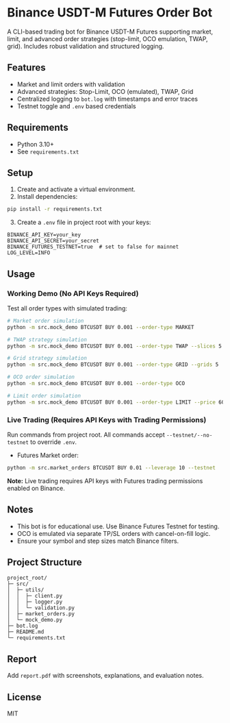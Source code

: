 # Binance USDT-M Futures Order Bot

A CLI-based trading bot for Binance USDT-M Futures supporting market, limit, and advanced order strategies (stop-limit, OCO emulation, TWAP, grid). Includes robust validation and structured logging.

## Features
- Market and limit orders with validation
- Advanced strategies: Stop-Limit, OCO (emulated), TWAP, Grid
- Centralized logging to `bot.log` with timestamps and error traces
- Testnet toggle and `.env` based credentials

## Requirements
- Python 3.10+
- See `requirements.txt`

## Setup
1. Create and activate a virtual environment.
2. Install dependencies:
```bash
pip install -r requirements.txt
```
3. Create a `.env` file in project root with your keys:
```env
BINANCE_API_KEY=your_key
BINANCE_API_SECRET=your_secret
BINANCE_FUTURES_TESTNET=true  # set to false for mainnet
LOG_LEVEL=INFO
```

## Usage

### Working Demo (No API Keys Required)
Test all order types with simulated trading:
```bash
# Market order simulation
python -m src.mock_demo BTCUSDT BUY 0.001 --order-type MARKET

# TWAP strategy simulation
python -m src.mock_demo BTCUSDT BUY 0.001 --order-type TWAP --slices 5

# Grid strategy simulation
python -m src.mock_demo BTCUSDT BUY 0.001 --order-type GRID --grids 5

# OCO order simulation
python -m src.mock_demo BTCUSDT BUY 0.001 --order-type OCO

# Limit order simulation
python -m src.mock_demo BTCUSDT BUY 0.001 --order-type LIMIT --price 60000
```

### Live Trading (Requires API Keys with Trading Permissions)
Run commands from project root. All commands accept `--testnet/--no-testnet` to override `.env`.

- Futures Market order:
```bash
python -m src.market_orders BTCUSDT BUY 0.01 --leverage 10 --testnet
```

**Note:** Live trading requires API keys with Futures trading permissions enabled on Binance.

## Notes
- This bot is for educational use. Use Binance Futures Testnet for testing.
- OCO is emulated via separate TP/SL orders with cancel-on-fill logic.
- Ensure your symbol and step sizes match Binance filters.

## Project Structure
```
project_root/
├─ src/
│  ├─ utils/
│  │  ├─ client.py
│  │  ├─ logger.py
│  │  └─ validation.py
│  ├─ market_orders.py
│  └─ mock_demo.py
├─ bot.log
├─ README.md
└─ requirements.txt
```

## Report
Add `report.pdf` with screenshots, explanations, and evaluation notes.

## License
MIT
